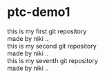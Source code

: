 # ptc-demo1
this is my first git repository 
<br> made by niki ..</br>
this is my second git repository 
<br> made by niki ..</br>
this is my seventh git repository 
<br> made by niki ..</br>


